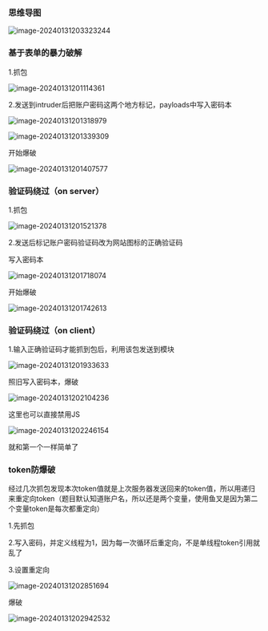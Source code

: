 ### 思维导图

![image-20240131203323244](C:/Users/Lynn/AppData/Roaming/Typora/typora-user-images/image-20240131203323244.png)

### 基于表单的暴力破解

1.抓包

![image-20240131201114361](C:/Users/Lynn/AppData/Roaming/Typora/typora-user-images/image-20240131201114361.png)

2.发送到intruder后把账户密码这两个地方标记，payloads中写入密码本

![image-20240131201318979](C:/Users/Lynn/AppData/Roaming/Typora/typora-user-images/image-20240131201318979.png)

![image-20240131201339309](C:/Users/Lynn/AppData/Roaming/Typora/typora-user-images/image-20240131201339309.png)

开始爆破

![image-20240131201407577](C:/Users/Lynn/AppData/Roaming/Typora/typora-user-images/image-20240131201407577.png)

### 验证码绕过（on server）

1.抓包

![image-20240131201521378](C:/Users/Lynn/AppData/Roaming/Typora/typora-user-images/image-20240131201521378.png)

2.发送后标记账户密码验证码改为网站图标的正确验证码

写入密码本

![image-20240131201718074](C:/Users/Lynn/AppData/Roaming/Typora/typora-user-images/image-20240131201718074.png)

开始爆破

![image-20240131201742613](C:/Users/Lynn/AppData/Roaming/Typora/typora-user-images/image-20240131201742613.png)

### 验证码绕过（on client）

1.输入正确验证码才能抓到包后，利用该包发送到模块

![image-20240131201933633](C:/Users/Lynn/AppData/Roaming/Typora/typora-user-images/image-20240131201933633.png)

照旧写入密码本，爆破

![image-20240131202104236](C:/Users/Lynn/AppData/Roaming/Typora/typora-user-images/image-20240131202104236.png)

这里也可以直接禁用JS

![image-20240131202246154](C:/Users/Lynn/AppData/Roaming/Typora/typora-user-images/image-20240131202246154.png)

就和第一个一样简单了

### token防爆破

经过几次抓包发现本次token值就是上次服务器发送回来的token值，所以用递归来重定向token（题目默认知道账户名，所以还是两个变量，使用鱼叉是因为第二个变量token是每次都重定向）

1.先抓包

2.写入密码，并定义线程为1，因为每一次循环后重定向，不是单线程token引用就乱了

3.设置重定向

![image-20240131202851694](C:/Users/Lynn/AppData/Roaming/Typora/typora-user-images/image-20240131202851694.png)

爆破

![image-20240131202942532](C:/Users/Lynn/AppData/Roaming/Typora/typora-user-images/image-20240131202942532.png)

